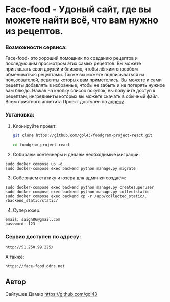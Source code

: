 # Face-food - Удоный сайт, где вы можете найти всё, что вам нужно из рецептов.

### Возможности сервиса:
Face-food- это хороший помощник по созданию рецептов и последующим просмотром этих самых рецептов.
Вы можете приглашать свои друзей и близких, чтобы лёгким способом обмениваться рецептами.
Также вы можете подписываться на пользователей, рецепты которых вам приметелись.
Вы можете и сами рецепты добавлять в избранные, чтобы не забыть и не потерять нужное вам блюдо.
Нажав на кнопку список покупок, вы получите доступ к рецептам, ингредиенты которых вы можете скачать в обычный файл.
Всем приятного аппетита
Проект доступен по [адресу](https://face-food.ddns.net)

### Установка:
1. Клонируйте проект:
    ```bash
    git clone https://github.com/gol43/foodgram-project-react.git
    ```
    ```bash
    cd foodgram-project-react
    ```
2. Собираем контейнеры и делаем необходимые миграции:
```
sudo docker compose up -d
sudo docker-compose exec backend python manage.py migrate
```
3. Cобериаем статику и юзера для админки создаём:
```
sudo docker-compose exec backend python manage.py createsuperuser
sudo docker-compose exec backend python manage.py collectstatic
sudo docker compose exec backend cp -r /app/collected_static/. /backend_static/static/
```
4. Супер юзер:
```
email: saigh06@gmail.com
password: 123
```
### Сервис доступен по адресу:
```
http://51.250.99.225/
```
А также:
```
https://face-food.ddns.net
```

## Автор <a id=author></a>

Сайгушев Дамир 
https://github.com/gol43